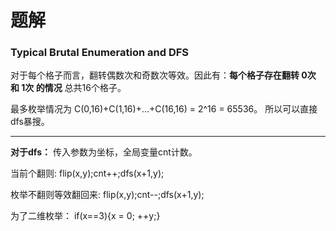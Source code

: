 # 题解

### Typical Brutal Enumeration and DFS

对于每个格子而言，翻转偶数次和奇数次等效。因此有：**每个格子存在翻转 0次 和 1次 的情况**
总共16个格子。

最多枚举情况为 C(0,16)+C(1,16)+...+C(16,16) = 2^16 = 65536。 所以可以直接dfs暴搜。

----------


**对于dfs：**
 传入参数为坐标，全局变量cnt计数。

当前个翻则:
    flip(x,y);cnt++;dfs(x+1,y);

枚举不翻则等效翻回来:
    flip(x,y);cnt--;dfs(x+1,y);

为了二维枚举：
    if(x==3){x = 0; ++y;}


    




    